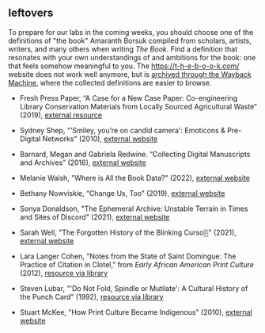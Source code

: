 
## leftovers

To prepare for our labs in the coming weeks, you should choose one of the definitions of "the book" Amaranth Borsuk compiled from scholars, artists, writers, and many others when writing _The Book_. Find a definition that resonates with your own understandings of and ambitions for the book: one that feels somehow meaningful to you. The <https://t-h-e-b-o-o-k.com/> website does not work well anymore, but is [archived through the Wayback Machine](https://web.archive.org/web/20210301122906/https://t-h-e-b-o-o-k.com/definitions/), where the collected definitions are easier to browse.

+ Fresh Press Paper, “A Case for a New Case Paper: Co-engineering Library Conservation Materials from Locally Sourced Agricultural Waste” (2019), [external resource](https://www.freshpress.studio/library-conservation)

+ Sydney Shep, "'Smiley, you’re on candid camera': Emoticons & Pre-Digital Networks" (2010), [external website](https://www.erudit.org/en/journals/memoires/2010-v2-n1-memoires3974/045315ar/)

+ Barnard, Megan and Gabriela Redwine. “Collecting Digital Manuscripts and Archives” (2016), [external website](https://www2.archivists.org/sites/all/files/Module_15_CaseStudy2_Barnard-Redwine.pdf)
+ Melanie Walsh, "Where is All the Book Data?" (2022), [external website](https://www.publicbooks.org/where-is-all-the-book-data/)

+ Bethany Nowviskie, “Change Us, Too” (2019), [external website](http://nowviskie.org/2019/change-us-too/)
+ Sonya Donaldson, "The Ephemeral Archive: Unstable Terrain in Times and Sites of Discord" (2021), [external website](https://dhdebates.gc.cuny.edu/read/the-digital-black-atlantic/section/b5c2c6f7-c1a2-4645-8cf7-9d5cc70aa019##ch02)

+ Sarah Well, "The Forgotten History of the Blinking Curso▒" (2021), [external website](https://www.inverse.com/innovation/blinking-cursor-history)


+ Lara Langer Cohen, "Notes from the State of Saint Domingue: The Practice of Citation in Clotel," from _Early African American Print Culture_ (2012), [resource via library](http://proxy2.library.illinois.edu/login?url=https://www.jstor.org/stable/j.ctt3fhdr3.12)
+ Steven Lubar, "'Do Not Fold, Spindle or Mutilate': A Cultural History of the Punch Card" (1992), [resource via library](https://onlinelibrary-wiley-com.proxy2.library.illinois.edu/doi/epdf/10.1111/j.1542-734X.1992.1504_43.x)
+ Stuart McKee, "How Print Culture Became Indigenous" (2010), [external website](https://journals.uc.edu/index.php/vl/article/view/5831)

